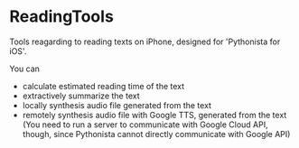 # ReadingTools
Tools reagarding to reading texts on iPhone, designed for 'Pythonista for iOS'.

You can
* calculate estimated reading time of the text
* extractively summarize the text
* locally synthesis audio file generated from the text
* remotely synthesis audio file with Google TTS, generated from the text  
(You need to run a server to communicate with Google Cloud API, though, since Pythonista cannot directly communicate with Google API)
